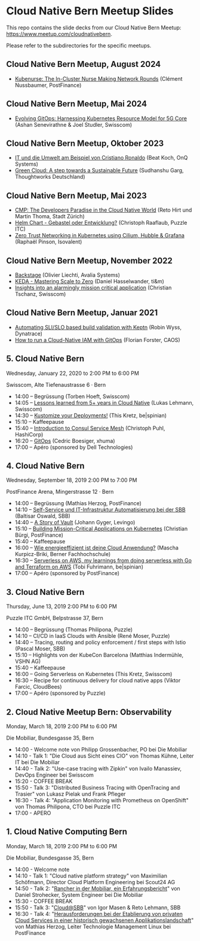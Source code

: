 # Cloud Native Bern Meetup Slides

This repo contains the slide decks from our Cloud Native Bern Meetup: <https://www.meetup.com/cloudnativebern>.

Please refer to the subdirectories for the specific meetups.

## Cloud Native Bern Meetup, August 2024

* [Kubenurse: The In-Cluster Nurse Making Network Rounds](2024-08-28_meetup/kubenurse.pdf) (Clément Nussbaumer, PostFinance)


## Cloud Native Bern Meetup, Mai 2024

* [Evolving GitOps: Harnessing Kubernetes Resource Model for 5G Core](2024-05-30_meetup/evolving-gitops-using-krm.pdf) (Ashan Senevirathne & Joel Studler, Swisscom)

## Cloud Native Bern Meetup, Oktober 2023

* [IT und die Umwelt am Beispiel von Cristiano Ronaldo](2023-10-10_meetup/it_und_die_umwelt.pdf) (Beat Koch, OnQ Systems)
* [Green Cloud: A step towards a Sustainable Future](2023-10-10_meetup/green_cloud.pdf) (Sudhanshu Garg, Thoughtworks Deutschland)

## Cloud Native Bern Meetup, Mai 2023

* [CMP: The Developers Paradise in the Cloud Native World](2023-05-23_meetup/CMP-TheDevelopersParadise.pdf) (Reto Hirt und Martin Thoma, Stadt Zürich)
* [Helm Chart - Gebastel oder Entwicklung?](2023-05-23_meetup/Helm-Chart-Entwicklung.pdf) (Christoph Raaflaub, Puzzle ITC)
* [Zero Trust Networking in Kubernetes using Cilium, Hubble & Grafana](2023-05-23_meetup/ZeroTrustVisibility.pdf) (Raphaël Pinson, Isovalent)

## Cloud Native Bern Meetup, November 2022

* [Backstage](2022-11-17_meetup/Backstage.pdf) (Olivier Liechti, Avalia Systems)
* [KEDA - Mastering Scale to Zero](2022-11-17_meetup/KEDA.pdf) (Daniel Hasselwander, ti&m)
* [Insights into an alarmingly mission critical application](2022-11-17_meetup/Insights_into_an_alarmingly_mission_critical_application.pdf) (Christian Tschanz, Swisscom)

## Cloud Native Bern Meetup, Januar 2021

* [Automating SLI/SLO based build validation with Keptn](2021-01-19_meetup/keptn_slislo_robin_wyss.pdf) (Robin Wyss, Dynatrace)
* [How to run a Cloud-Native IAM with GitOps](https://docs.google.com/presentation/d/1Byg6C5xd3MeEDUWNY2r_fcIj9zBbI2qTCgBjenTTYxM/edit?usp=sharing) (Florian Forster, CAOS)

## 5. Cloud Native Bern

Wednesday, January 22, 2020 to 2:00 PM to 6:00 PM

Swisscom, Alte Tiefenaustrasse 6 · Bern

* 14:00 – Begrüssung (Torben Hoeft, Swisscom)
* 14:05 – [Lessons learned from 5+ years in Cloud Native](2020-01-22_meetup_5/cloud_native_lessons_learned_lukas_lehmann.pdf) (Lukas Lehmann, Swisscom)
* 14:30 – [Kustomize your Deployments!](2020-01-22_meetup_5/kustomize_your_deployments_this_kretz.pdf) (This Kretz, be|spinian)
* 15:10 – Kaffeepause
* 15:40 – [Introduction to Consul Service Mesh](2020-01-22_meetup_5/consul_service_mesh_101_christoph_puhl.pdf) (Christoph Puhl, HashiCorp)
* 16:20 – [GitOps](2020-01-22_meetup_5/gitops_cedric_boesiger.pdf) (Cedric Boesiger, xhuma)
* 17:00 – Apéro (sponsored by Dell Technologies)

## 4. Cloud Native Bern

Wednesday, September 18, 2019 2:00 PM to 7:00 PM

PostFinance Arena, Mingerstrasse 12 · Bern

* 14:00 – Begrüssung (Mathias Herzog, PostFinance)
* 14:10 – [Self-Service und IT-Infrastruktur Automatisierung bei der SBB](2019-09-18_meetup_4/sbb_baltisar_oswald.pdf) (Baltisar Oswald, SBB)
* 14:40 – [A Story of Vault](2019-09-18_meetup_4/story_of_vault_johann_gyger.pdf) (Johann Gyger, Levingo)
* 15:10 – [Building Mission-Critical Applications on Kubernetes](2019-09-18_meetup_4/building_mission_critical_applications_on_k8s_buergich.pdf) (Christian Bürgi, PostFinance)
* 15:40 – Kaffeepause
* 16:00 – [Wie energieeffizient ist deine Cloud Anwendung?](2019-09-18_meetup_4/energieeffizienz_cloud_anwendung_mascha_kurpicz-briki.pdf) (Mascha Kurpicz-Briki, Berner Fachhochschule)
* 16:30 – [Serverless on AWS, my learnings from doing serverless with Go and Terraform on AWS](2019-09-18_meetup_4/serverless_tobi_fuhrimann.pdf) (Tobi Fuhrimann, be|spinian)
* 17:00 – Apéro (sponsored by PostFinance)

## 3. Cloud Native Bern

Thursday, June 13, 2019 2:00 PM to 6:00 PM

Puzzle ITC GmbH, Belpstrasse 37, Bern

* 14:00 – Begrüssung (Thomas Philipona, Puzzle)
* 14:10 – CI/CD in IaaS Clouds with Ansible (René Moser, Puzzle)
* 14:40 – Tracing, routing and policy enforcement / first steps with Istio (Pascal Moser, SBB)
* 15:10 – Highlights von der KubeCon Barcelona (Matthias Indermühle, VSHN AG)
* 15:40 – Kaffeepause
* 16:00 – Going Serverless on Kubernetes (This Kretz, Swisscom)
* 16:30 – Recipe for continuous delivery for cloud native apps (Viktor Farcic, CloudBees)
* 17:00 – Apéro (sponsored by Puzzle)

## 2. Cloud Native Meetup Bern: Observability

Monday, March 18, 2019 2:00 PM to 6:00 PM

Die Mobiliar, Bundesgasse 35, Bern

* 14:00 - Welcome note von Philipp Grossenbacher, PO bei Die Mobiliar
* 14:10 - Talk 1: "Die Cloud aus Sicht eines CIO" von Thomas Kühne, Leiter IT bei Die Mobiliar
* 14:40 - Talk 2: "Use-case tracing with Zipkin" von Ivailo Manassiev, DevOps Engineer bei Swisscom
* 15:20 - COFFEE BREAK
* 15:50 - Talk 3: "Distributed Business Tracing with OpenTracing and Trasier" von Lukasz Pielak und Frank Pfleger
* 16:30 - Talk 4: "Application Monitoring with Prometheus on OpenShift" von Thomas Philipona, CTO bei Puzzle ITC
* 17:00 - APERO

## 1. Cloud Native Computing Bern

Monday, March 18, 2019 2:00 PM to 6:00 PM

Die Mobiliar, Bundesgasse 35, Bern

* 14:00 - Welcome note
* 14:10 - Talk 1: "Cloud native platform strategy" von Maximilian Schöfmann, Director Cloud Platform Engineering bei Scout24 AG
* 14:50 - Talk 2: "[Rancher in der Mobiliar, ein Erfahrungsbericht](2018-11-01_meetup_1/rancher_mobiliar_daniel_strohecker.pdf)" von Daniel Strohecker, System Engineer bei Die Mobiliar
* 15:30 - COFFEE BREAK
* 15:50 - Talk 3: "[Cloud@SBB](2018-11-01_meetup_1/cloud_computing_sbb_masen_lehmann.pdf)" von Igor Masen & Reto Lehmann, SBB
* 16:30 - Talk 4: "[Herausforderungen bei der Etablierung von privaten Cloud Services in einer historisch gewachsenen Applikationslandschaft](2018-11-01_meetup_1/herausforderungen_private_cloud_mathias_herzog.pdf)" von Mathias Herzog, Leiter Technologie Management Linux bei PostFinance
